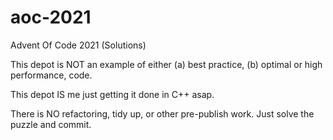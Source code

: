 # aoc-2021
Advent Of Code 2021 (Solutions)

This depot is NOT an example of either (a) best practice, (b) optimal or high performance, code.

This depot IS me just getting it done in C++ asap.

There is NO refactoring, tidy up, or other pre-publish work. Just solve the puzzle and commit.
